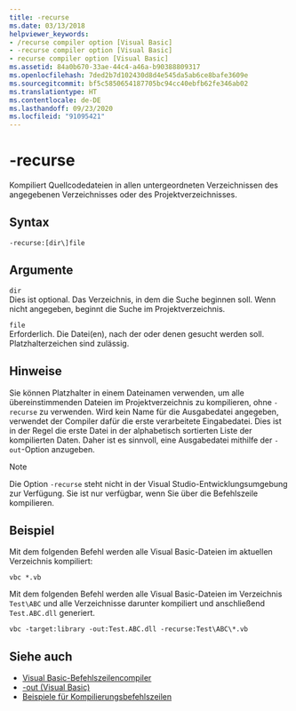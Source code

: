 ```yaml
---
title: -recurse
ms.date: 03/13/2018
helpviewer_keywords:
- /recurse compiler option [Visual Basic]
- -recurse compiler option [Visual Basic]
- recurse compiler option [Visual Basic]
ms.assetid: 84a0b670-33ae-44c4-a46a-b90388809317
ms.openlocfilehash: 7ded2b7d102430d8d4e545da5ab6ce8bafe3609e
ms.sourcegitcommit: bf5c5850654187705bc94cc40ebfb62fe346ab02
ms.translationtype: HT
ms.contentlocale: de-DE
ms.lasthandoff: 09/23/2020
ms.locfileid: "91095421"
---
```

# <a name="-recurse"></a>-recurse

Kompiliert Quellcodedateien in allen untergeordneten Verzeichnissen des angegebenen Verzeichnisses oder des Projektverzeichnisses.  
  
## <a name="syntax"></a>Syntax  
  
```console  
-recurse:[dir\]file  
```  
  
## <a name="arguments"></a>Argumente  

 `dir`  
 Dies ist optional. Das Verzeichnis, in dem die Suche beginnen soll. Wenn nicht angegeben, beginnt die Suche im Projektverzeichnis.  
  
 `file`  
 Erforderlich. Die Datei(en), nach der oder denen gesucht werden soll. Platzhalterzeichen sind zulässig.  
  
## <a name="remarks"></a>Hinweise  

 Sie können Platzhalter in einem Dateinamen verwenden, um alle übereinstimmenden Dateien im Projektverzeichnis zu kompilieren, ohne `-recurse` zu verwenden. Wird kein Name für die Ausgabedatei angegeben, verwendet der Compiler dafür die erste verarbeitete Eingabedatei. Dies ist in der Regel die erste Datei in der alphabetisch sortierten Liste der kompilierten Daten. Daher ist es sinnvoll, eine Ausgabedatei mithilfe der `-out`-Option anzugeben.  
  
> [!NOTE]
> Die Option `-recurse` steht nicht in der Visual Studio-Entwicklungsumgebung zur Verfügung. Sie ist nur verfügbar, wenn Sie über die Befehlszeile kompilieren.  
  
## <a name="example"></a>Beispiel  

 Mit dem folgenden Befehl werden alle Visual Basic-Dateien im aktuellen Verzeichnis kompiliert:  
  
```console
vbc *.vb  
```  
  
 Mit dem folgenden Befehl werden alle Visual Basic-Dateien im Verzeichnis `Test\ABC` und alle Verzeichnisse darunter kompiliert und anschließend `Test.ABC.dll` generiert.  
  
```console
vbc -target:library -out:Test.ABC.dll -recurse:Test\ABC\*.vb  
```  
  
## <a name="see-also"></a>Siehe auch

- [Visual Basic-Befehlszeilencompiler](index.md)
- [-out (Visual Basic)](out.md)
- [Beispiele für Kompilierungsbefehlszeilen](sample-compilation-command-lines.md)
